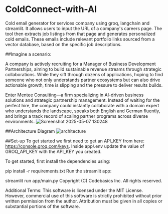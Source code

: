 # ColdConnect-with-AI
Cold email generator for services company using groq, langchain and streamlit. It allows users to input the URL of a company's careers page. The tool then extracts job listings from that page and generates personalized cold emails. These emails include relevant portfolio links sourced from a vector database, based on the specific job descriptions.

##Imagine a scenario:

A company is actively recruiting for a Manager of Business Development Partnerships, aiming to build sustainable revenue streams through strategic collaborations. While they sift through dozens of applications, hoping to find someone who not only understands partner ecosystems but can also drive actionable growth, time is slipping and the pressure to deliver results builds.

Enter Mentee Consulting—a firm specializing in AI-driven business solutions and strategic partnership management. Instead of waiting for the perfect hire, the company could instantly collaborate with a domain expert who understands the landscape, speaks both English and German fluently, and brings a track record of scaling partner programs across diverse environments.
![Screenshot 2025-05-07 130248](https://github.com/user-attachments/assets/789513bb-c362-486e-b759-bc3254531542)

##Architecture Diagram
![architecture](https://github.com/user-attachments/assets/9fc6e41d-ebee-4c94-986b-5292bb06254f)

##Set-up
To get started we first need to get an API_KEY from here: https://console.groq.com/keys. Inside app/.env update the value of GROQ_API_KEY with the API_KEY you created.

To get started, first install the dependencies using:

 pip install -r requirements.txt
Run the streamlit app:

streamlit run app/main.py
Copyright (C) Codebasics Inc. All rights reserved.

Additional Terms: This software is licensed under the MIT License. However, commercial use of this software is strictly prohibited without prior written permission from the author. Attribution must be given in all copies or substantial portions of the software.
